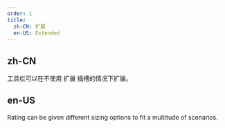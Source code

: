 ```yaml
---
order: 1
title:
  zh-CN: 扩展
  en-US: Extended
---
```


## zh-CN

工具栏可以在不使用 扩展 插槽的情况下扩展。

## en-US

Rating can be given different sizing options to fit a multitude of scenarios.
